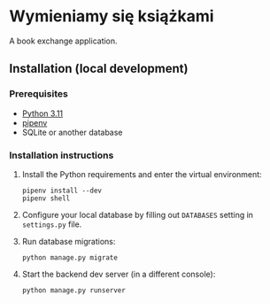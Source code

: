 # Wymieniamy się książkami

A book exchange application.

## Installation (local development)

### Prerequisites

- [Python 3.11](https://www.python.org/)
- [pipenv](https://pipenv.readthedocs.io/en/latest/)
- SQLite or another database

### Installation instructions

1.  Install the Python requirements and enter the virtual environment:

    ```
    pipenv install --dev
    pipenv shell
    ```

2.  Configure your local database by filling out `DATABASES` setting in `settings.py` file.

3.  Run database migrations:

    ```
    python manage.py migrate
    ```

4.  Start the backend dev server (in a different console):

    ```
    python manage.py runserver
    ```
